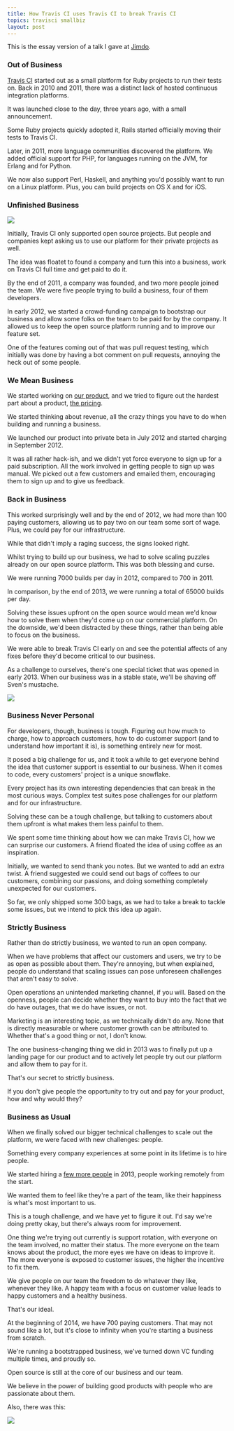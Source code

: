 ```yaml
---
title: How Travis CI uses Travis CI to break Travis CI
topics: travisci smallbiz
layout: post
---
```

This is the essay version of a talk I gave at [Jimdo](http://jimdo.com).

### Out of Business

[Travis CI](https://travis-ci.org) started out as a small platform for Ruby
projects to run their tests on. Back in 2010 and 2011, there was a distinct lack
of hosted continuous integration platforms.

It was launched close to the day, three years ago, with a small announcement.

Some Ruby projects quickly adopted it, Rails started officially moving their
tests to Travis CI.

Later, in 2011, more language communities discovered the platform. We added
official support for PHP, for languages running on the JVM, for Erlang and for
Python.

We now also support Perl, Haskell, and anything you'd possibly want to run on a
Linux platform. Plus, you can build projects on OS X and for iOS.

### Unfinished Business

![](http://s3itch.paperplanes.de/travis_team.jpg_20140115_182717.jpg)

Initially, Travis CI only supported open source projects. But people and
companies kept asking us to use our platform for their private projects as well.

The idea was floatet to found a company and turn this into a business, work on
Travis CI full time and get paid to do it.

By the end of 2011, a company was founded, and two more people joined the team.
We were five people trying to build a business, four of them developers.

In early 2012, we started a crowd-funding campaign to bootstrap our business and
allow some folks on the team to be paid for by the company. It allowed us to
keep the open source platform running and to improve our feature set.

One of the features coming out of that was pull request testing, which initially
was done by having a bot comment on pull requests, annoying the heck out of some
people.

### We Mean Business

We started working on [our product](https://travis-ci.com), and we tried to
figure out the hardest part about a product, [the
pricing](https://travis-ci.com/plans).

We started thinking about revenue, all the crazy things you have to do when
building and running a business.

We launched our product into private beta in July 2012 and started charging in
September 2012.

It was all rather hack-ish, and we didn't yet force everyone to sign up for a
paid subscription. All the work involved in getting people to sign up was
manual. We picked out a few customers and emailed them, encouraging them to sign
up and to give us feedback.

### Back in Business

This worked surprisingly well and by the end of 2012, we had more than 100
paying customers, allowing us to pay two on our team some sort of wage. Plus, we
could pay for our infrastructure.

While that didn't imply a raging success, the signs looked right.

Whilst trying to build up our business, we had to solve scaling puzzles already
on our open source platform. This was both blessing and curse.

We were running 7000 builds per day in 2012, compared to 700 in 2011.

In comparison, by the end of 2013, we were running a total of 65000 builds per
day.

Solving these issues upfront on the open source would mean we'd know how to
solve them when they'd come up on our commercial platform. On the downside, we'd
been distracted by these things, rather than being able to focus on the
business.

We were able to break Travis CI early on and see the potential affects of any
fixes before they'd become critical to our business.

As a challenge to ourselves, there's one special ticket that was opened in early 2013.
When our business was in a stable state, we'll be shaving off Sven's mustache.

![](http://s3itch.paperplanes.de/mustache.jpg_20140115_182418.jpg)

### Business Never Personal

For developers, though, business is tough. Figuring out how much to charge, how
to approach customers, how to do customer support (and to understand how
important it is), is something entirely new for most.

It posed a big challenge for us, and it took a while to get everyone behind the
idea that customer support is essential to our business. When it comes to code,
every customers' project is a unique snowflake.

Every project has its own interesting dependencies that can break in the most
curious ways. Complex test suites pose challenges for our platform and for our
infrastructure.

Solving these can be a tough challenge, but talking to customers about them
upfront is what makes them less painful to them.

We spent some time thinking about how we can make Travis CI, how we can surprise
our customers. A friend floated the idea of using coffee as an inspiration.

Initially, we wanted to send thank you notes. But we wanted to add an extra
twist. A friend suggested we could send out bags of coffees to our customers,
combining our passions, and doing something completely unexpected for our
customers.

So far, we only shipped some 300 bags, as we had to take a break to tackle some
issues, but we intend to pick this idea up again.

### Strictly Business

Rather than do strictly business, we wanted to run an open company.

When we have problems that affect our customers and users, we try to be as open
as possible about them. They're annoying, but when explained, people do
understand that scaling issues can pose unforeseen challenges that aren't easy
to solve.

Open operations an unintended marketing channel, if you will. Based on the
openness, people can decide whether they want to buy into the fact that we do
have outages, that we do have issues, or not.

Marketing is an interesting topic, as we technically didn't do any. None that is
directly measurable or where customer growth can be attributed to. Whether
that's a good thing or not, I don't know.

The one business-changing thing we did in 2013 was to finally put up a landing
page for our product and to actively let people try out our platform and allow
them to pay for it.

That's our secret to strictly business.

If you don't give people the opportunity to try out and pay for your product,
how and why would they?

### Business as Usual

When we finally solved our bigger technical challenges to scale out the
platform, we were faced with new challenges: people.

Something every company experiences at some point in its lifetime is to hire
people.

We started hiring a [few more people](https://travis-ci.com/team) in 2013,
people working remotely from the start.

We wanted them to feel like they're a part of the team, like their happiness is
what's most important to us.

This is a tough challenge, and we have yet to figure it out. I'd say we're doing
pretty okay, but there's always room for improvement.

One thing we're trying out currently is support rotation, with everyone on the
team involved, no matter their status. The more everyone on the team knows about
the product, the more eyes we have on ideas to improve it. The more everyone is
exposed to customer issues, the higher the incentive to fix them.

We give people on our team the freedom to do whatever they like, whenever they
like. A happy team with a focus on customer value leads to happy customers and a
healthy business.

That's our ideal.

At the beginning of 2014, we have 700 paying customers. That may not sound like
a lot, but it's close to infinity when you're starting a business from scratch.

We're running a bootstrapped business, we've turned down VC funding multiple
times, and proudly so.

Open source is still at the core of our business and our team.

We believe in the power of building good products with people who are passionate
about them.

Also, there was this:

![](http://s3itch.paperplanes.de/ticketclosed.jpg_20140115_182923.jpg)
